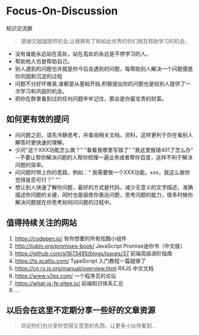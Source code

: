 # Focus-On-Discussion
知识交流群


> 感谢文姐姐提供机会,让我拥有了和如此优秀的你们相互帮助学习的机会。
> 
- 没有谁能永远站在高处，站在高处的永远是不停学习的人。
- 帮助他人也是帮助自己。
- 别人遇到的问题也许就是你今后会遇到的问题，每帮助别人解决一个问题便是你巩固和沉淀的过程
- 问题不分好坏难易,谁都是从基础开始,积极提出你的问题也是给别人提供了一次学习和巩固的机会。
- 把你在群里看到过的任何问题牢牢记住，那会是你最宝贵的财富。


## 如何更有效的提问
- 问问题之前，请先冷静思考，并查阅相关文档，资料，这样更利于你在看别人解答时更快速的理解。
- 少问“这个XXX功能怎么做？”  "看看我哪里写错了" "我这里报错401了怎么办" --不要让帮你解决问题的人帮你梳理一遍业务或者帮你百度，这样不利于解决问题的效率。
- 问问题时带上你的思路，例如：" 我需要做一个XXX功能，xxx，我这么做你觉得是否可行？" ""
- 想让别人快速了解你问题，最好的方式是代码，减少无意义的文字描述，准确描述你问题的关键，同时也是锻炼你表达问题，思考问题的能力，很多时候你解决问题就在你思考如何问问题的过程中。

## 值得持续关注的网站
1. https://codepen.io/   有你想要的所有炫酷小组件
2. http://liubin.org/promises-book/   JavaScript Promise迷你书（中文版）
3. https://github.com/sl1673495/blogs/issues/37   前端高级进阶指南
4. https://ts.xcatliu.com/    TypeScript 入门教程一篇就够了
5. https://cn.rx.js.org/manual/overview.html  RXJS 中文文档
6. https://www.v2ex.com/  一个程序员的论坛
7. https://what-is-fe.gitee.io/  前端知识体系汇总
8. ...

## 以后会在这里不定期分享一些好的文章资源
> 欢迎你们也分享你觉得又意思的东西，让更多小伙伴看到..
